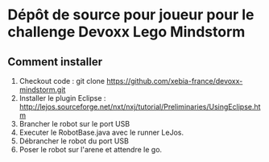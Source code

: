 Dépôt de source pour joueur pour le challenge Devoxx Lego Mindstorm
===========================


Comment installer
----------------
1. Checkout code : git clone https://github.com/xebia-france/devoxx-mindstorm.git
2. Installer le plugin Eclipse : http://lejos.sourceforge.net/nxt/nxj/tutorial/Preliminaries/UsingEclipse.htm
3. Brancher le robot sur le port USB
4. Executer le RobotBase.java avec le runner LeJos.
5. Débrancher le robot du port USB
6. Poser le robot sur l'arene et attendre le go.


